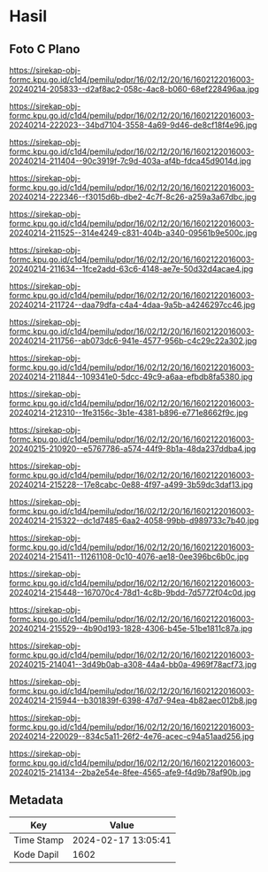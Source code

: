 # Hasil

## Foto C Plano

https://sirekap-obj-formc.kpu.go.id/c1d4/pemilu/pdpr/16/02/12/20/16/1602122016003-20240214-205833--d2af8ac2-058c-4ac8-b060-68ef228496aa.jpg

https://sirekap-obj-formc.kpu.go.id/c1d4/pemilu/pdpr/16/02/12/20/16/1602122016003-20240214-222023--34bd7104-3558-4a69-9d46-de8cf18f4e96.jpg

https://sirekap-obj-formc.kpu.go.id/c1d4/pemilu/pdpr/16/02/12/20/16/1602122016003-20240214-211404--90c3919f-7c9d-403a-af4b-fdca45d9014d.jpg

https://sirekap-obj-formc.kpu.go.id/c1d4/pemilu/pdpr/16/02/12/20/16/1602122016003-20240214-222346--f3015d6b-dbe2-4c7f-8c26-a259a3a67dbc.jpg

https://sirekap-obj-formc.kpu.go.id/c1d4/pemilu/pdpr/16/02/12/20/16/1602122016003-20240214-211525--314e4249-c831-404b-a340-09561b9e500c.jpg

https://sirekap-obj-formc.kpu.go.id/c1d4/pemilu/pdpr/16/02/12/20/16/1602122016003-20240214-211634--1fce2add-63c6-4148-ae7e-50d32d4acae4.jpg

https://sirekap-obj-formc.kpu.go.id/c1d4/pemilu/pdpr/16/02/12/20/16/1602122016003-20240214-211724--daa79dfa-c4a4-4daa-9a5b-a4246297cc46.jpg

https://sirekap-obj-formc.kpu.go.id/c1d4/pemilu/pdpr/16/02/12/20/16/1602122016003-20240214-211756--ab073dc6-941e-4577-956b-c4c29c22a302.jpg

https://sirekap-obj-formc.kpu.go.id/c1d4/pemilu/pdpr/16/02/12/20/16/1602122016003-20240214-211844--109341e0-5dcc-49c9-a6aa-efbdb8fa5380.jpg

https://sirekap-obj-formc.kpu.go.id/c1d4/pemilu/pdpr/16/02/12/20/16/1602122016003-20240214-212310--1fe3156c-3b1e-4381-b896-e771e8662f9c.jpg

https://sirekap-obj-formc.kpu.go.id/c1d4/pemilu/pdpr/16/02/12/20/16/1602122016003-20240215-210920--e5767786-a574-44f9-8b1a-48da237ddba4.jpg

https://sirekap-obj-formc.kpu.go.id/c1d4/pemilu/pdpr/16/02/12/20/16/1602122016003-20240214-215228--17e8cabc-0e88-4f97-a499-3b59dc3daf13.jpg

https://sirekap-obj-formc.kpu.go.id/c1d4/pemilu/pdpr/16/02/12/20/16/1602122016003-20240214-215322--dc1d7485-6aa2-4058-99bb-d989733c7b40.jpg

https://sirekap-obj-formc.kpu.go.id/c1d4/pemilu/pdpr/16/02/12/20/16/1602122016003-20240214-215411--11261108-0c10-4076-ae18-0ee396bc6b0c.jpg

https://sirekap-obj-formc.kpu.go.id/c1d4/pemilu/pdpr/16/02/12/20/16/1602122016003-20240214-215448--167070c4-78d1-4c8b-9bdd-7d5772f04c0d.jpg

https://sirekap-obj-formc.kpu.go.id/c1d4/pemilu/pdpr/16/02/12/20/16/1602122016003-20240214-215529--4b90d193-1828-4306-b45e-51be1811c87a.jpg

https://sirekap-obj-formc.kpu.go.id/c1d4/pemilu/pdpr/16/02/12/20/16/1602122016003-20240215-214041--3d49b0ab-a308-44a4-bb0a-4969f78acf73.jpg

https://sirekap-obj-formc.kpu.go.id/c1d4/pemilu/pdpr/16/02/12/20/16/1602122016003-20240214-215944--b301839f-6398-47d7-94ea-4b82aec012b8.jpg

https://sirekap-obj-formc.kpu.go.id/c1d4/pemilu/pdpr/16/02/12/20/16/1602122016003-20240214-220029--834c5a11-26f2-4e76-acec-c94a51aad256.jpg

https://sirekap-obj-formc.kpu.go.id/c1d4/pemilu/pdpr/16/02/12/20/16/1602122016003-20240215-214134--2ba2e54e-8fee-4565-afe9-f4d9b78af90b.jpg


## Metadata

| Key        | Value               |
| ---------- | ------------------- |
| Time Stamp | 2024-02-17 13:05:41 |
| Kode Dapil | 1602                |



